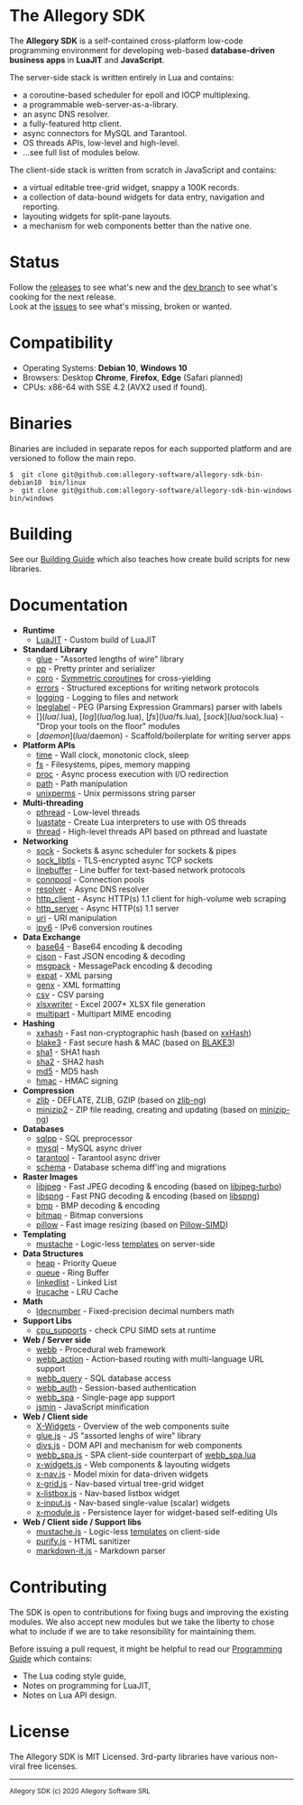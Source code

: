 
# The Allegory SDK

The **Allegory SDK** is a self-contained cross-platform low-code programming
environment for developing web-based **database-driven business apps** in
**LuaJIT** and **JavaScript**.

The server-side stack is written entirely in Lua and contains:

 * a coroutine-based scheduler for epoll and IOCP multiplexing.
 * a programmable web-server-as-a-library.
 * an async DNS resolver.
 * a fully-featured http client.
 * async connectors for MySQL and Tarantool.
 * OS threads APIs, low-level and high-level.
 * ...see full list of modules below.

The client-side stack is written from scratch in JavaScript and contains:

* a virtual editable tree-grid widget, snappy a 100K records.
* a collection of data-bound widgets for data entry, navigation and reporting.
* layouting widgets for split-pane layouts.
* a mechanism for web components better than the native one.

# Status

Follow the [releases](https://github.com/allegory-software/allegory-sdk/releases)
to see what's new and the [dev branch](https://github.com/allegory-software/allegory-sdk/commits/dev)
to see what's cooking for the next release.<br>
Look at the [issues](https://github.com/allegory-software/allegory-sdk/issues)
to see what's missing, broken or wanted.

# Compatibility

 * Operating Systems: **Debian 10**, **Windows 10**
 * Browsers: Desktop **Chrome**, **Firefox**, **Edge** (Safari planned)
 * CPUs: x86-64 with SSE 4.2 (AVX2 used if found).

# Binaries

Binaries are included in separate repos for each supported platform and are
versioned to follow the main repo.

	$  git clone git@github.com:allegory-software/allegory-sdk-bin-debian10  bin/linux
	>  git clone git@github.com:allegory-software/allegory-sdk-bin-windows   bin/windows

# Building

See our [Building Guide](c/README.md) which also teaches how create build
scripts for new libraries.

# Documentation

* __Runtime__
  * [LuaJIT](RUNTIME.md)               - Custom build of LuaJIT
* __Standard Library__
  * [glue](lua/glue.lua)               - "Assorted lengths of wire" library
  * [pp](lua/pp.lua)                   - Pretty printer and serializer
  * [coro](lua/coro.lua)               - [Symmetric coroutines](https://stackoverflow.com/questions/41891989) for cross-yielding
  * [errors](lua/errors.lua)           - Structured exceptions for writing network protocols
  * [logging](lua/logging.lua)         - Logging to files and network
  * [lpeglabel](c/lpeglabel/lpeglabel.md) - PEG (Parsing Expression Grammars) parser with labels
  * [$](lua/$.lua), [$log](lua/$log.lua), [$fs](lua/$fs.lua), [$sock](lua/$sock.lua) - "Drop your tools on the floor" modules
  * [$daemon](lua/$daemon)             - Scaffold/boilerplate for writing server apps
* __Platform APIs__
  * [time](lua/time.lua)               - Wall clock, monotonic clock, sleep
  * [fs](lua/fs.lua)                   - Filesystems, pipes, memory mapping
  * [proc](lua/proc.lua)               - Async process execution with I/O redirection
  * [path](lua/path.lua)               - Path manipulation
  * [unixperms](lua/unixperms.lua)     - Unix permissons string parser
* __Multi-threading__
  * [pthread](lua/pthread.lua)         - Low-level threads
  * [luastate](lua/luastate.lua)       - Create Lua interpreters to use with OS threads
  * [thread](lua/thread.lua)           - High-level threads API based on pthread and luastate
* __Networking__
  * [sock](lua/sock.lua)               - Sockets & async scheduler for sockets & pipes
  * [sock_libtls](lua/sock_libtls.lua) - TLS-encrypted async TCP sockets
  * [linebuffer](lua/linebuffer.lua)   - Line buffer for text-based network protocols
  * [connpool](lua/connpool.lua)       - Connection pools
  * [resolver](lua/resolver.lua)       - Async DNS resolver
  * [http_client](lua/http_client.lua) - Async HTTP(s) 1.1 client for high-volume web scraping
  * [http_server](lua/http_server.lua) - Async HTTP(s) 1.1 server
  * [uri](lua/uri.lua)                 - URI manipulation
  * [ipv6](lua/ipv6.lua)               - IPv6 conversion routines
* __Data Exchange__
  * [base64](lua/base64.lua)           - Base64 encoding & decoding
  * [cjson](c/cjson/cjson.txt)         - Fast JSON encoding & decoding
  * [msgpack](lua/msgpack.lua)         - MessagePack encoding & decoding
  * [expat](lua/expat.lua)             - XML parsing
  * [genx](lua/genx.lua)               - XML formatting
  * [csv](lua/csv.lua)                 - CSV parsing
  * [xlsxwriter](lua/xlsxwriter.md)    - Excel 2007+ XLSX file generation
  * [multipart](lua/multipart.lua)     - Multipart MIME encoding
* __Hashing__
  * [xxhash](lua/xxhash.lua)           - Fast non-cryptographic hash (based on [xxHash](https://cyan4973.github.io/xxHash/))
  * [blake3](lua/blake3.lua)           - Fast secure hash & MAC (based on [BLAKE3](https://github.com/BLAKE3-team/BLAKE3))
  * [sha1](lua/sha1.lua)               - SHA1 hash
  * [sha2](lua/sha2.lua)               - SHA2 hash
  * [md5](lua/md5.lua)                 - MD5 hash
  * [hmac](lua/hmac.lua)               - HMAC signing
* __Compression__
  * [zlib](lua/zlib.lua)               - DEFLATE, ZLIB, GZIP (based on [zlib-ng](https://github.com/zlib-ng/zlib-ng))
  * [minizip2](lua/minizip2.lua)       - ZIP file reading, creating and updating (based on [minizip-ng](https://github.com/zlib-ng/minizip-ng))
* __Databases__
  * [sqlpp](lua/sqlpp.lua)             - SQL preprocessor
  * [mysql](lua/mysql.lua)             - MySQL async driver
  * [tarantool](lua/tarantool.lua)     - Tarantool async driver
  * [schema](lua/schema.lua)           - Database schema diff'ing and migrations
* __Raster Images__
  * [libjpeg](lua/libjpeg.lua)         - Fast JPEG decoding & encoding (based on [libjpeg-turbo](https://libjpeg-turbo.org/))
  * [libspng](lua/libspng.lua)         - Fast PNG decoding & encoding (based on [libspng](https://libspng.org/))
  * [bmp](lua/bmp.lua)                 - BMP decoding & encoding
  * [bitmap](lua/bitmap.lua)           - Bitmap conversions
  * [pillow](lua/pillow.lua)           - Fast image resizing (based on [Pillow-SIMD](https://github.com/uploadcare/pillow-simd#pillow-simd))
* __Templating__
  * [mustache](lua/mustache.lua)       - Logic-less [templates](https://mustache.github.io/) on server-side
* __Data Structures__
  * [heap](lua/heap.lua)               - Priority Queue
  * [queue](lua/queue.lua)             - Ring Buffer
  * [linkedlist](lua/linkedlist.lua)   - Linked List
  * [lrucache](lua/lrucache.lua)       - LRU Cache
* __Math__
  * [ldecnumber](c/ldecNumber/ldecnumber.txt) - Fixed-precision decimal numbers math
* __Support Libs__
  * [cpu_supports](lua/cpu_supports.lua) - check CPU SIMD sets at runtime
* __Web / Server side__
  * [webb](lua/webb.lua)               - Procedural web framework
  * [webb_action](lua/webb_action.lua) - Action-based routing with multi-language URL support
  * [webb_query](lua/webb_query.lua)   - SQL database access
  * [webb_auth](lua/webb_auth.lua)     - Session-based authentication
  * [webb_spa](lua/webb_spa.lua)       - Single-page app support
  * [jsmin](c/jsmin/jsmin.txt)         - JavaScript minification
* __Web / Client side__
  * [X-Widgets](X-WIDGETS.md)          - Overview of the web components suite
  * [glue.js](www/glue.js)             - JS "assorted lenghs of wire" library
  * [divs.js](www/divs.js)             - DOM API and mechanism for web components
  * [webb_spa.js](www/webb_spa.js)     - SPA client-side counterpart of [webb_spa.lua](lua/webb_spa.lua)
  * [x-widgets.js](www/x-widgets.js)   - Web components & layouting widgets
  * [x-nav.js](www/x-nav.js)           - Model mixin for data-driven widgets
  * [x-grid.js](www/x-grid.js)         - Nav-based virtual tree-grid widget
  * [x-listbox.js](www/x-listbox.js)   - Nav-based listbox widget
  * [x-input.js](www/x-input.js)       - Nav-based single-value (scalar) widgets
  * [x-module.js](www/x-module.js)     - Persistence layer for widget-based self-editing UIs
* __Web / Client side / Support libs__
  * [mustache.js](www/mustache.js)     - Logic-less [templates](https://mustache.github.io/) on client-side
  * [purify.js](www/purify.js)         - HTML sanitizer
  * [markdown-it.js](www/markdown-it.js) - Markdown parser

# Contributing

The SDK is open to contributions for fixing bugs and improving the existing
modules. We also accept new modules but we take the liberty to chose what to
include if we are to take resonsibility for maintaining them.

Before issuing a pull request, it might be helpful to read our
[Programming Guide](PROGRAMMING.md) which contains:

 * The Lua coding style guide,
 * Notes on programming for LuaJIT,
 * Notes on Lua API design.

# License

The Allegory SDK is MIT Licensed.
3rd-party libraries have various non-viral free licenses.

------------------------------------------------------------------------------
<sup>Allegory SDK (c) 2020 Allegory Software SRL</sup>
